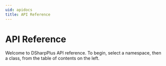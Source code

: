 ```yaml
---
uid: apidocs
title: API Reference
---
```


# API Reference

Welcome to DSharpPlus API reference. To begin, select a namespace, then a class, from the table of contents on the left.